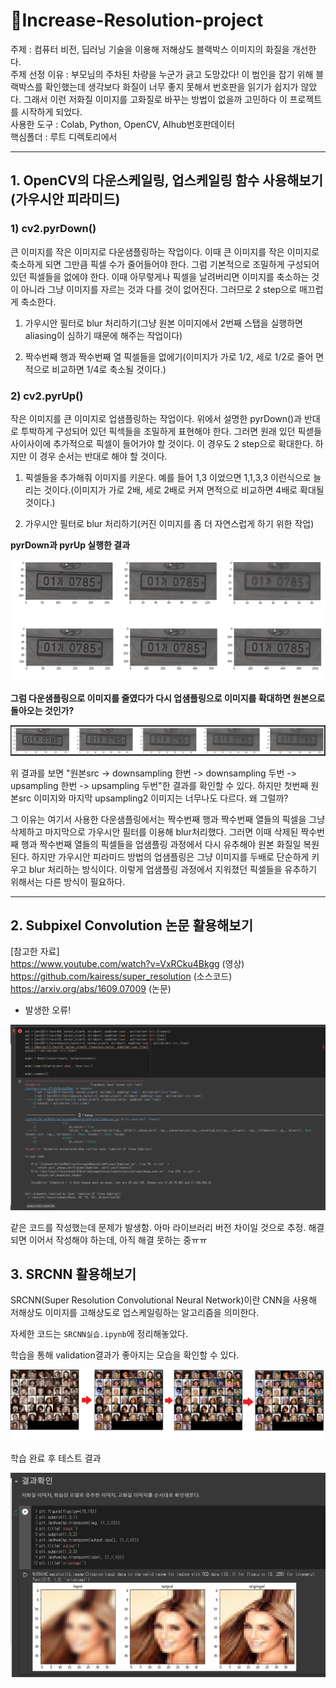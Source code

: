 # 🧐Increase-Resolution-project
주제 : 컴퓨터 비전, 딥러닝 기술을 이용해 저해상도 블랙박스 이미지의 화질을 개선한다.         
주제 선정 이유 : 부모님의 주차된 차량을 누군가 긁고 도망갔다! 이 범인을 잡기 위해 블랙박스를 확인했는데 생각보다 화질이 너무 좋지 못해서 번호판을 읽기가 쉽지가 않았다. 그래서 이런 저화질 이미지를 고화질로 바꾸는 방법이 없을까 고민하다 이 프로젝트를 시작하게 되었다.       
사용한 도구 : Colab, Python, OpenCV, AIhub번호판데이터         
핵심폴더 : 루트 디렉토리에서 

***
## 1. OpenCV의 다운스케일링, 업스케일링 함수 사용해보기(가우시안 피라미드)

### 1) cv2.pyrDown()

큰 이미지를 작은 이미지로 다운샘플링하는 작업이다. 이때 큰 이미지를 작은 이미지로 축소하게 되면 그만큼 픽셀 수가 줄어들어야 한다. 그럼 기본적으로 조밀하게 구성되어 있던 픽셀들을 없에야 한다. 이때 아무렇게나 픽셀을 날려버리면 이미지를 축소하는 것이 아니라 그냥 이미지를 자르는 것과 다를 것이 없어진다. 그러므로 2 step으로 매끄럽게 축소한다.           

1. 가우시안 필터로 blur 처리하기(그냥 원본 이미지에서 2번째 스탭을 실행하면 aliasing이 심하기 때문에 해주는 작업이다)

2. 짝수번째 행과 짝수번째 열 픽셀들을 없에기(이미지가 가로 1/2, 세로 1/2로 줄어 면적으로 비교하면 1/4로 축소될 것이다.)

### 2) cv2.pyrUp()

작은 이미지를 큰 이미지로 업샘플링하는 작업이다. 위에서 설명한 pyrDown()과 반대로 투박하게 구성되어 있던 픽섹들을 조밀하게 표현해야 한다. 그러면 원래 있던 픽섿들 사이사이에 추가적으로 픽셀이 들어가야 할 것이다. 이 경우도 2 step으로 확대한다. 하지만 이 경우 순서는 반대로 해야 할 것이다.           

1. 픽셀들을 추가해줘 이미지를 키운다. 예를 들어 1,3 이었으면 1,1,3,3 이런식으로 늘리는 것이다.(이미지가 가로 2배, 세로 2배로 커져 면적으로 비교하면 4배로 확대될 것이다.)

2. 가우시안 필터로 blur 처리하기(커진 이미지를 좀 더 자연스럽게 하기 위한 작업)

**pyrDown과 pyrUp 실행한 결과**

<img src="./images/다운업.png">

**그럼 다운샘플링으로 이미지를 줄였다가 다시 업샘플링으로 이미지를 확대하면 원본으로 돌아오는 것인가?**

<img src="./images/다운업한번에.png">

위 결과를 보면 "원본src -> downsampling 한번 -> downsampling 두번 -> upsampling 한번 -> upsampling 두번"한 결과를 확인할 수 있다. 하지만 첫번째 원본src 이미지와 마지막 upsampling2 이미지는 너무나도 다르다. 왜 그럴까?         

그 이유는 여기서 사용한 다운샘플링에서는 짝수번째 행과 짝수번째 열들의 픽셀을 그냥 삭제하고 마지막으로 가우시안 필터를 이용해 blur처리했다. 그러면 이때 삭제된 짝수번째 행과 짝수번째 열들의 픽셀들을 업샘플링 과정에서 다시 유추해야 원본 화질일 복원된다. 하지만 가우시안 피라미드 방법의 업샘플링은 그냥 이미지를 두배로 단순하게 키우고 blur 처리하는 방식이다. 이렇게 업샘플링 과정에서 지워졌던 픽셀들을 유추하기 위해서는 다른 방식이 필요하다.

***
## 2. Subpixel Convolution 논문 활용해보기
[참고한 자료]    
https://www.youtube.com/watch?v=VxRCku4Bkgg (영상)       
https://github.com/kairess/super_resolution (소스코드)     
https://arxiv.org/abs/1609.07009 (논문)    

- 발생한 오류!

<img src="./images/2022.12.08_오류.png">

같은 코드를 작성했는데 문제가 발생함. 아마 라이브러리 버전 차이일 것으로 추정.
해결되면 이어서 작성해야 하는데, 아직 해결 못하는 중ㅠㅠ


## 3. SRCNN 활용해보기
SRCNN(Super Resolution Convolutional Neural Network)이란 CNN을 사용해 저해상도 이미지를 고해상도로 업스케일링하는 알고리즘을 의미한다.

자세한 코드는 `SRCNN실습.ipynb`에 정리해놓았다.

학습을 통해 validation결과가 좋아지는 모습을 확인할 수 있다.       

<img src="./images/val결과.png">

학습 완료 후 테스트 결과

<img src="./images/srcnn결과.png">


